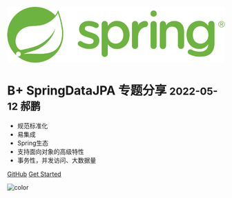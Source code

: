 

 <!-- <img src="./_media/jpa.svg"  /> -->
 ![logo](./_media/jpa.svg ':size=20%')

 # B+ SpringDataJPA 专题分享 <small>2022-05-12 郝鹏</small>


<!-- > Spring Data JPA provides repository support for the Java Persistence API (JPA).

> It eases development of applications that need to access JPA data sources. -->

- 规范标准化
- 易集成
- Spring生态
- 支持面向对象的高级特性
- 事务性，并发访问、大数据量

[GitHub](https://github.com/tracypen/spring-data-jpa-doc)
[Get Started](/doc/doc1)

<!-- 背景图片 -->

<!-- ![logo](https://docsify.js.org/_media/icon.svg ) -->

<!-- 背景色 -->

![color](#f0f0f0)